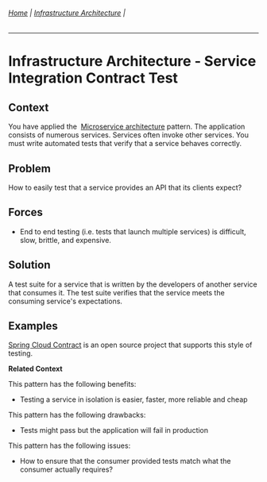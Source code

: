 ###### [Home](https://github.com/RyKaj/Documentation/blob/master/README.md) | [Infrastructure Architecture](https://github.com/RyKaj/Documentation/tree/master/InfrastructureArchitecture/README.md) |
------------

Infrastructure Architecture - Service Integration Contract Test
=============================================================


 
Context
-------

You have applied the  [Microservice
architecture](https://microservices.io/patterns/Microservices.html) pattern.
The application consists of numerous services. Services often invoke
other services. You must write automated tests that verify that a
service behaves correctly.

Problem
-------

How to easily test that a service provides an API that its clients
expect?

Forces
------

-   End to end testing (i.e. tests that launch multiple services) is
    difficult, slow, brittle, and expensive.

Solution
--------

A test suite for a service that is written by the developers of another
service that consumes it. The test suite verifies that the service meets
the consuming service's expectations.

Examples
--------

[Spring Cloud
Contract](https://cloud.spring.io/spring-cloud-contract/) is
an open source project that supports this style of testing.

**Related Context**

This pattern has the following benefits:

-   Testing a service in isolation is easier, faster, more reliable and
    cheap

This pattern has the following drawbacks:

-   Tests might pass but the application will fail in production

This pattern has the following issues:

-   How to ensure that the consumer provided tests match what the
    consumer actually requires?



 



